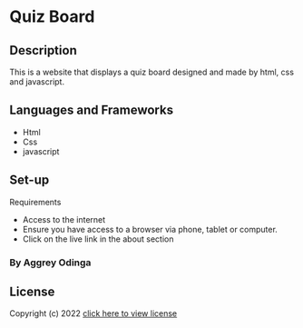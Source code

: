 # Quiz Board

## Description
This is a website that displays a quiz board designed and made by html, css and javascript.

## Languages and Frameworks
* Html
* Css
* javascript

## Set-up
Requirements
* Access to the internet 
* Ensure you have access to a browser via phone, tablet or computer. 
* Click on the live link in the about section

### By Aggrey Odinga

## License

Copyright (c) 2022 [click here to view license](LICENSE)
